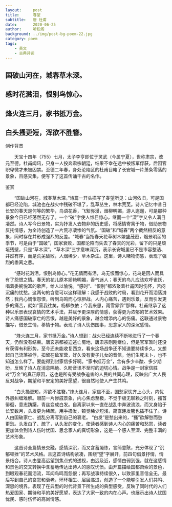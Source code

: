 ```yaml
---
layout:     post
title:      春望
subtitle:   唐 杜甫
date:       2020-06-25
author:     听松阁
background: ../img/post-bg-poem-22.jpg
category: poem
tags:
    - 美文
    - 古典诗词
---
```


## 国破山河在，城春草木深。

## 感时花溅泪，恨别鸟惊心。

## 烽火连三月，家书抵万金。

## 白头搔更短，浑欲不胜簪。





创作背景



　　天宝十四年（755）七月，太子李亨即位于灵武（今属宁夏），世称肃宗，改元至德。杜甫闻讯，只身一人投奔肃宗朝廷，结果不幸在途中被叛军俘获，后因官职卑微才未被囚禁。至德二年春，身处沦陷区的杜甫目睹了长安城一片萧条零落的景象，百感交集，便写下了这首传诵千古的名作。





鉴赏



　　“国破山河在，城春草木深。”诗篇一开头描写了春望所见：山河依旧，可是国都已经沦陷，城池也在战火中残破不堪了，乱草丛生，林木荒芜。诗人记忆中昔日长安的春天是何等的繁华，鸟语花香，飞絮弥漫，烟柳明媚，游人迤逦，可是那种景象今日已经荡然无存了。一个“破”字使人怵目惊心，继而一个“深”字又令人满目凄然。诗人写今日景物，实为抒发人去物非的历史感，将感情寄寓于物，借助景物反托情感，为全诗创造了一片荒凉凄惨的气氛。“国破”和“城春”两个截然相反的意象，同时存在并形成强烈的反差。“城春”当指春天花草树木繁盛茂密，烟景明丽的季节，可是由于“国破”，国家衰败，国都沦陷而失去了春天的光彩，留下的只是颓垣残壁，只是“草木深”。“草木深”三字意味深沉，表示长安城里已不是市容整洁、井然有序，而是荒芜破败，人烟稀少，草木杂生。这里，诗人睹物伤感，表现了强烈的黍离之悲。



　　“感时花溅泪，恨别鸟惊心。”花无情而有泪，鸟无恨而惊心，花鸟是因人而具有了怨恨之情。春天的花儿原本娇艳明媚，香气迷人；春天的鸟儿应该欢呼雀跃，唱着委婉悦耳的歌声，给人以愉悦。“感时”、“恨别”都浓聚着杜甫因时伤怀，苦闷沉痛的忧愁。这两句的含意可以这样理解：我感于战败的时局，看到花开而泪落潸然；我内心惆怅怨恨，听到鸟鸣而心惊胆战。人内心痛苦，遇到乐景，反而引发更多的痛苦，就如“营我往矣，杨柳依依；今我来思，雨雪霏霏”那样。杜甫继承了这种以乐景表现哀情的艺术手法，并赋予更深厚的情感，获得更为浓郁的艺术效果。诗人痛感国破家亡的苦恨，越是美好的景象，越会增添内心的伤痛。这联通过景物描写，借景生情，移情于物。表现了诗人忧伤国事，思念家人的深沉感情。



　　“烽火连三月，家书抵万金。”诗人想到：战火已经连续不断地进行了一个春天，仍然没有结束。唐玄宗都被迫逃亡蜀地，唐肃宗刚刚继位，但是官军暂时还没有获得有利形势，至今还未能收复西京，看来这场战争还不知道要持续多久。又想起自己流落被俘，扣留在敌军营，好久没有妻子儿女的音信，他们生死未卜，也不知道怎么样了。要能得到封家信多好啊。“家书抵万金”，含有多少辛酸、多少期盼，反映了诗人在消息隔绝、久盼音讯不至时的迫切心情。战争是一封家信胜过“万金”的真正原因，这也是所有受战争追害的人民的共同心理，反映出广大人民反对战争，期望和平安定的美好愿望，很自然地使人产生共鸣。



　　“白头搔更短，浑欲不胜簪。”烽火连月，家信不至，国愁家忧齐上心头，内忧外患纠缠难解。眼前一片惨戚景象，内心焦虑至极，不觉于极无聊赖之时刻，搔首徘徊，意志踌躇，青丝变成白发。自离家以来一直在战乱中奔波流浪，而又身陷于长安数月，头发更为稀疏，用手搔发，顿觉稀少短浅，简直连发簪也插不住了。诗人由国破家亡、战乱分离写到自己的衰老。 “白发”是愁出来的，“搔”欲解愁而愁更愁。头发白了、疏了，从头发的变化，使读者感到诗人内心的痛苦和愁怨，读者更加体会到诗人伤时忧国、思念家人的真切形象，这是一个感人至深、完整丰满的艺术形象。



　　这首诗全篇情景交融，感情深沉，而又含蓄凝练，言简意赅，充分体现了“沉郁顿挫”的艺术风格。且这首诗结构紧凑，围绕“望”字展开，前四句借景抒情，情景结合。诗人由登高远望到焦点式的透视，由远及近，感情由弱到强，就在这感情和景色的交叉转换中含蓄地传达出诗人的感叹忧愤。由开篇描绘国都萧索的景色，到眼观春花而泪流，耳闻鸟鸣而怨恨；再写战事持续很久，以致家里音信全无，最后写到自己的哀怨和衰老，环环相生、层层递进，创造了一个能够引发人们共鸣、深思的境界。表现了在典型的时代背景下所生成的典型感受，反映了同时代的人们热爱国家、期待和平的美好愿望，表达了大家一致的内在心声。也展示出诗人忧国忧民、感时伤怀的高尚情感。
